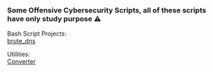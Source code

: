 ### Some Offensive Cybersecurity Scripts, all of these scripts have only study purpose ⚠️

<span>Bash Script Projects:</span><br />
<a href="https://github.com/Corvo-777/brute_dns">brute_dns</a>

<span>Utilities:</span><br />
<a href="https://github.com/OctavioPrado/Converter">Converter</a>
